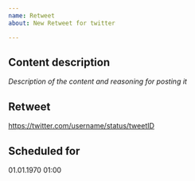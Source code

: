 ```yaml
---
name: Retweet
about: New Retweet for twitter

---
```


## Content description
_Description of the content and reasoning for posting it_

## Retweet
https://twitter.com/username/status/tweetID
<!-- Replace with full permalink to tweet to retweet in this section. -->

## Scheduled for
01.01.1970 01:00
<!-- Remove this section if you don't want to schedule this content. -->